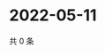 # 2022-05-11

共 0 条

<!-- BEGIN WEIBO -->
<!-- 最后更新时间 Wed May 11 2022 08:27:22 GMT+0800 (China Standard Time) -->

<!-- END WEIBO -->

